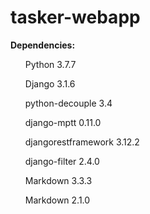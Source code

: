 # tasker-webapp

**Dependencies:**

<ul>Python 3.7.7</ul>

<ul>Django 3.1.6</ul>

<ul>python-decouple 3.4</ul>

<ul>django-mptt 0.11.0</ul>

<ul>djangorestframework 3.12.2</ul>

<ul>django-filter 2.4.0</ul>

<ul>Markdown 3.3.3</ul>

<ul>Markdown 2.1.0</ul>
